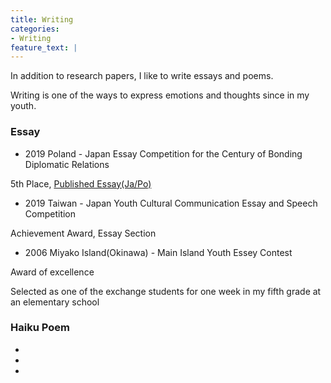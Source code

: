 ```yaml
---
title: Writing
categories:
- Writing
feature_text: |
---
```

In addition to research papers, I like to write essays and poems.

Writing is one of the ways to express emotions and thoughts since in my youth.

### Essay
* 2019 Poland - Japan Essay Competition for the Century of Bonding Diplomatic Relations 

5th Place, [Published Essay(Ja/Po)](https://jpya.or.jp/ja/essaybook100yearanniversary/?fbclid=IwAR0SzSx6VSCblIBN87oWfzb3dBsDzXmn62247LG3Td8FlcD9IZtXoyF9ZrU)

* 2019 Taiwan - Japan Youth Cultural Communication Essay and Speech Competition

Achievement Award, Essay Section

* 2006 Miyako Island(Okinawa) - Main Island Youth Essey Contest

Award of excellence

Selected as one of the exchange students for one week in my fifth grade at an elementary school

### Haiku Poem
*
*
*

